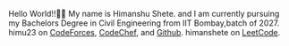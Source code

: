 Hello World!!👋👋 My name is Himanshu Shete.
and I am currently pursuing my Bachelors Degree in Civil Engineering from IIT Bombay,batch of 2027.
himu23 on [CodeForces](https://codeforces.com/profile/himu23), [CodeChef](https://www.codechef.com/users/himu23), and [Github](https://github.com/himu23).
himanshete on [LeetCode](https://leetcode.com/u/himanshete/).
